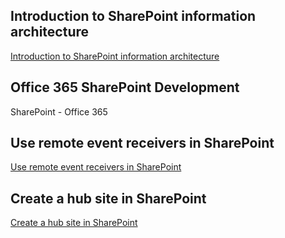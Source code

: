 ## Introduction to SharePoint information architecture
[Introduction to SharePoint information architecture](https://docs.microsoft.com/en-us/sharepoint/information-architecture-modern-experience)

## Office 365 SharePoint Development
SharePoint - Office 365

## Use remote event receivers in SharePoint
[Use remote event receivers in SharePoint](https://docs.microsoft.com/en-us/sharepoint/dev/solution-guidance/use-remote-event-receivers-in-sharepoint)

## Create a hub site in SharePoint
[Create a hub site in SharePoint](https://docs.microsoft.com/en-us/sharepoint/create-hub-site)



